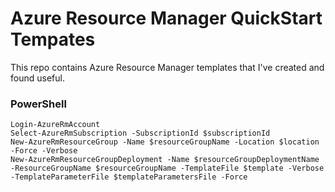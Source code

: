 # Azure Resource Manager QuickStart Tempates

This repo contains Azure Resource Manager templates that I've created and found useful.

### PowerShell
```
Login-AzureRmAccount
Select-AzureRmSubscription -SubscriptionId $subscriptionId
New-AzureRmResourceGroup -Name $resourceGroupName -Location $location -Force -Verbose
New-AzureRmResourceGroupDeployment -Name $resourceGroupDeploymentName -ResourceGroupName $resourceGroupName -TemplateFile $template -Verbose -TemplateParameterFile $templateParametersFile -Force
```

